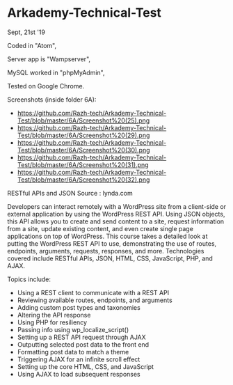 # Arkademy-Technical-Test
Sept, 21st '19

Coded in "Atom",

Server app is "Wampserver",

MySQL worked in "phpMyAdmin",

Tested on Google Chrome.

Screenshots (inside folder 6A):

- https://github.com/Razh-tech/Arkademy-Technical-Test/blob/master/6A/Screenshot%20(25).png
- https://github.com/Razh-tech/Arkademy-Technical-Test/blob/master/6A/Screenshot%20(29).png
- https://github.com/Razh-tech/Arkademy-Technical-Test/blob/master/6A/Screenshot%20(30).png
- https://github.com/Razh-tech/Arkademy-Technical-Test/blob/master/6A/Screenshot%20(31).png
- https://github.com/Razh-tech/Arkademy-Technical-Test/blob/master/6A/Screenshot%20(32).png



RESTful APIs and JSON
Source : lynda.com

Developers can interact remotely with a WordPress site from a client-side or external
application by using the WordPress REST API. Using JSON objects, this API allows you to 
create and send content to a site, request information from a site, update existing content, 
and even create single page applications on top of WordPress. This course takes a 
detailed look at putting the WordPress REST API to use, demonstrating the use of routes, 
endpoints, arguments, requests, responses, and more. Technologies covered include 
RESTful APIs, JSON, HTML, CSS, JavaScript, PHP, and AJAX.

Topics include:
- Using a REST client to communicate with a REST API
- Reviewing available routes, endpoints, and arguments
- Adding custom post types and taxonomies
- Altering the API response
- Using PHP for resiliency
- Passing info using wp_localize_script()
- Setting up a REST API request through AJAX
- Outputting selected post data to the front end
- Formatting post data to match a theme
- Triggering AJAX for an infinite scroll effect
- Setting up the core HTML, CSS, and JavaScript
- Using AJAX to load subsequent responses
